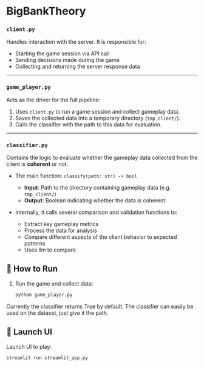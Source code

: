 # BigBankTheory

### `client.py`

Handles interaction with the server. It is responsible for:

- Starting the game session via API call
- Sending decisions made during the game
- Collecting and returning the server response data

---

### `game_player.py`

Acts as the driver for the full pipeline:

1. Uses `client.py` to run a game session and collect gameplay data.
2. Saves the collected data into a temporary directory (`tmp_client/`).
3. Calls the classifier with the path to this data for evaluation.

---

### `classifier.py`

Contains the logic to evaluate whether the gameplay data collected from the client is **coherent** or not.

- The main function: `classify(path: str) -> bool`
  - **Input**: Path to the directory containing gameplay data (e.g. `tmp_client/`)
  - **Output**: Boolean indicating whether the data is coherent

- Internally, it calls several comparison and validation functions to:
  - Extract key gameplay metrics
  - Process the data for analysis
  - Compare different aspects of the client behavior to expected patterns
  - Uses llm to compare


## 🚀 How to Run

1. Run the game and collect data:
   ```bash
   python game_player.py

Currently the classifier returns True by default.
The classifier can easily be used on the dataset, just give it the path.

## 👾 Launch UI
Launch UI to play:
```bash
streamlit run streamlit_app.py
